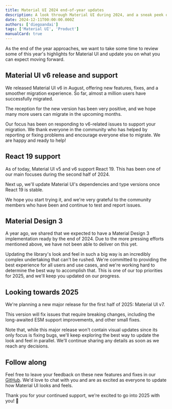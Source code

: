 ```yaml
---
title: Material UI 2024 end-of-year updates
description: A look through Material UI during 2024, and a sneak peek of what's to come.
date: 2024-12-11T00:00:00.000Z
authors: ['diegoandai']
tags: ['Material UI', 'Product']
manualCard: true
---
```


As the end of the year approaches, we want to take some time to review some of this year's highlights for Material UI and update you on what you can expect moving forward.

## Material UI v6 release and support

We released Material UI v6 in August, offering new features, fixes, and a smoother migration experience. 
So far, almost a million users have successfully migrated.

The reception for the new version has been very positive, and we hope many more users can migrate in the upcoming months.

Our focus has been on responding to v6-related issues to support your migration. We thank everyone in the community who has helped by reporting or fixing problems and encourage everyone else to migrate. We are happy and ready to help!

## React 19 support

As of today, Material UI v5 and v6 support React 19. This has been one of our main focuses during the second half of 2024.

Next up, we'll update Material UI's dependencies and type versions once React 19 is stable.

We hope you start trying it, and we're very grateful to the community members who have been and continue to test and report issues.

## Material Design 3

A year ago, we shared that we expected to have a Material Design 3 implementation ready by the end of 2024. 
Due to the more pressing efforts mentioned above, we have not been able to deliver on this yet.

Updating the library's look and feel in such a big way is an incredibly complex undertaking that can't be rushed.
We're committed to providing the best experience for all users and use cases, and we're working hard to determine the best way to accomplish that.
This is one of our top priorities for 2025, and we'll keep you updated on our progress.

## Looking towards 2025

We're planning a new major release for the first half of 2025: Material UI v7.

This version will fix issues that require breaking changes, including the long-awaited ESM support improvements, and other small fixes.

Note that, while this major release won't contain visual updates since its only focus is fixing bugs, we'll keep exploring the best way to update the look and feel in parallel. We'll continue sharing any details as soon as we reach any decisions.

## Follow along

Feel free to leave your feedback on these new features and fixes in our [GitHub](https://github.com/mui/material-ui). We'd love to chat with you and are as excited as everyone to update how Material UI looks and feels.

Thank you for your continued support, we're excited to go into 2025 with you! 🎉
